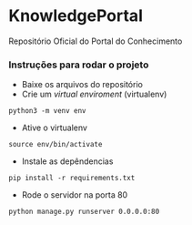 # KnowledgePortal
Repositório Oficial do Portal do Conhecimento

### Instruções para rodar o projeto

* Baixe os arquivos do repositório
* Crie um *virtual enviroment* (virtualenv)

```
python3 -m venv env
```

* Ative o virtualenv

```
source env/bin/activate
```

* Instale as depêndencias

```
pip install -r requirements.txt
```

* Rode o servidor na porta 80

```
python manage.py runserver 0.0.0.0:80
```
